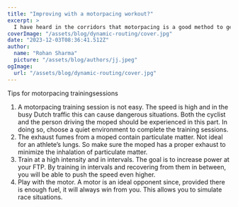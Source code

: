 ```yaml
---
title: "Improving with a motorpacing workout?"
excerpt: >
  I have heard in the corridors that motorpacing is a good method to get in shape faster. Is that true? We will explain in this article.
coverImage: "/assets/blog/dynamic-routing/cover.jpg"
date: "2023-12-03T08:36:41.512Z"
author:
  name: "Rohan Sharma"
  picture: "/assets/blog/authors/jj.jpeg"
ogImage:
  url: "/assets/blog/dynamic-routing/cover.jpg"
---
```


Tips for motorpacing trainingsessions
1) A motorpacing training session is not easy. The speed is high and in the busy Dutch traffic this can cause dangerous situations. Both the cyclist and the person driving the moped should be experienced in this part. In doing so, choose a quiet environment to complete the training sessions.
2) The exhaust fumes from a moped contain particulate matter. Not ideal for an athlete’s lungs. So make sure the moped has a proper exhaust to minimize the inhalation of particulate matter.
3) Train at a high intensity and in intervals. The goal is to increase power at your FTP. By training in intervals and recovering from them in between, you will be able to push the speed even higher.
4) Play with the motor. A motor is an ideal opponent since, provided there is enough fuel, it will always win from you. This allows you to simulate race situations.